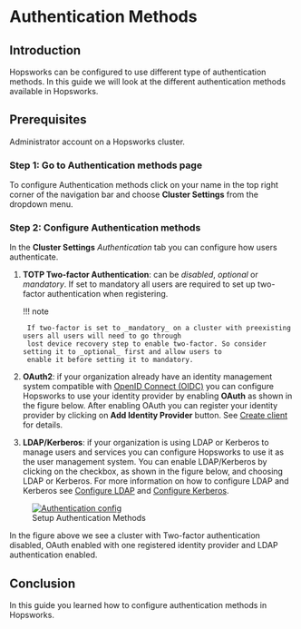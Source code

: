 # Authentication Methods

## Introduction
Hopsworks can be configured to use different type of authentication methods. In this guide we will look at the 
different authentication methods available in Hopsworks.

## Prerequisites
Administrator account on a Hopsworks cluster.

### Step 1: Go to Authentication methods page

To configure Authentication methods click on your name in the top right corner of the navigation bar and choose 
**Cluster Settings** from the dropdown menu.

### Step 2: Configure Authentication methods
In the **Cluster Settings** _Authentication_ tab you can configure how users authenticate.

1. **TOTP Two-factor Authentication**: can be _disabled_, _optional_ or _mandatory_. If set to mandatory all users are 
   required to set up two-factor authentication when registering. 

    !!! note
    
        If two-factor is set to _mandatory_ on a cluster with preexisting users all users will need to go through  
        lost device recovery step to enable two-factor. So consider setting it to _optional_ first and allow users to 
        enable it before setting it to mandatory.

2. **OAuth2**: if your organization already have an identity management system compatible with 
   [OpenID Connect (OIDC)](https://openid.net/connect/) you can configure Hopsworks to use your identity provider 
   by enabling **OAuth** as shown in the figure below. After enabling OAuth 
   you can register your identity provider by clicking on **Add Identity Provider** button. See
   [Create client](../oauth2/create-client) for details.
3. **LDAP/Kerberos**: if your organization is using LDAP or Kerberos to manage users and services you can configure 
   Hopsworks to use it as the user management system. You can enable LDAP/Kerberos by clicking on the checkbox, 
   as shown in the figure below, and choosing LDAP or Kerberos. For more information on how to configure LDAP and Kerberos see 
   [Configure LDAP](../ldap/configure-ldap) and [Configure Kerberos](../ldap/configure-krb).

<figure>
  <a  href="../../assets/images/admin/auth-config.png">
    <img src="../../assets/images/admin/auth-config.png" alt="Authentication config" />
  </a>
  <figcaption>Setup Authentication Methods</figcaption>
</figure>

In the figure above we see a cluster with Two-factor authentication disabled, OAuth enabled with one registered 
identity provider and LDAP authentication enabled. 

## Conclusion
In this guide you learned how to configure authentication methods in Hopsworks.